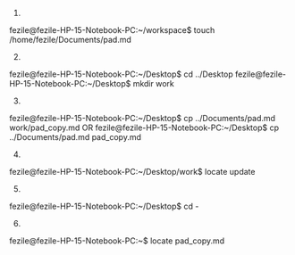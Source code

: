 1.
fezile@fezile-HP-15-Notebook-PC:~/workspace$ touch /home/fezile/Documents/pad.md

2.
fezile@fezile-HP-15-Notebook-PC:~/Desktop$ cd ../Desktop
fezile@fezile-HP-15-Notebook-PC:~/Desktop$ mkdir work

3.
fezile@fezile-HP-15-Notebook-PC:~/Desktop$ cp ../Documents/pad.md work/pad_copy.md
				OR
fezile@fezile-HP-15-Notebook-PC:~/Desktop$ cp ../Documents/pad.md pad_copy.md

4.
fezile@fezile-HP-15-Notebook-PC:~/Desktop/work$ locate update

5.
fezile@fezile-HP-15-Notebook-PC:~/Desktop$ cd -

6.
fezile@fezile-HP-15-Notebook-PC:~$ locate pad_copy.md




